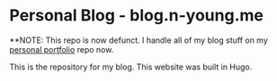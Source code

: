 # Personal Blog - blog.n-young.me

**NOTE: This repo is now defunct. I handle all of my blog stuff on my [personal portfolio](github.com/n-young/portfolio) repo now.

This is the repository for my blog. This website was built in Hugo.
